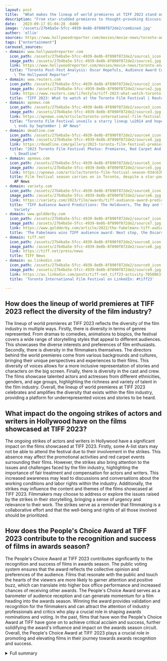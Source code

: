 ```yaml
---
layout: post
title:  "What makes the lineup of world premieres at TIFF 2023 stand out in terms of promoting diversity in the film industry?"
description: "From star-studded premieres to thought-provoking discussions, TIFF 2023 has something for every film lover. Let's explore the exciting highlights of this year's festival."
date:   2023-09-17 01:04:28 -0400
image: '/assets/27b4ba5e-5fcc-4939-8e8b-8f890f872de2/combined.jpg'
author: 'ellie'
sources: https://www.hollywoodreporter.com/movies/movie-news/toronto-analysis-oscar-hopefuls-tiff-audience-award-contenders-1235591845/ https://www.reuters.com/lifestyle/tiff-2023-what-watch-toronto-film-festival-2023-09-07/ https://apnews.com/article/toronto-international-film-festival-2023-tiff-lineup-e94192423d929f6a8bbee3ab84c2b616 https://deadline.com/gallery/2023-toronto-film-festival-premieres-red-carpet-photos/ https://apnews.com/article/toronto-film-festival-season-934c6390033dd12b249b6787c8a087a2 https://variety.com/2023/film/awards/tiff-audiance-award-predictions-holdovers-boy-and-the-heron-origin-1235723932/ https://www.goldderby.com/article/2022/the-fabelmans-tiff-audience-award-oscars/ https://tiff.net/press/news https://au.linkedin.com/posts/tiff-net_tiff23-activity-7058863129543258112-5JUq
tags: ["entertainment"]
carousel_sources:
- domain: www.hollywoodreporter.com
  icon_path: /assets/27b4ba5e-5fcc-4939-8e8b-8f890f872de2/source1_icon.jpg
  image_path: /assets/27b4ba5e-5fcc-4939-8e8b-8f890f872de2/source1.jpg
  link: https://www.hollywoodreporter.com/movies/movie-news/toronto-analysis-oscar-hopefuls-tiff-audience-award-contenders-1235591845/
  title: "Toronto Post-Fest Analysis: Oscar Hopefuls, Audience Award Competitors \u2013\
    \ The Hollywood Reporter"
- domain: www.reuters.com
  icon_path: /assets/27b4ba5e-5fcc-4939-8e8b-8f890f872de2/source2_icon.jpg
  image_path: /assets/27b4ba5e-5fcc-4939-8e8b-8f890f872de2/source2.jpg
  link: https://www.reuters.com/lifestyle/tiff-2023-what-watch-toronto-film-festival-2023-09-07/
  title: 'TIFF 2023: What to watch at the Toronto Film Festival | Reuters'
- domain: apnews.com
  icon_path: /assets/27b4ba5e-5fcc-4939-8e8b-8f890f872de2/source3_icon.jpg
  image_path: /assets/27b4ba5e-5fcc-4939-8e8b-8f890f872de2/source3.jpg
  link: https://apnews.com/article/toronto-international-film-festival-2023-tiff-lineup-e94192423d929f6a8bbee3ab84c2b616
  title: "Toronto Film Festival unveils a starry lineup \u2014 and hopes the strike\
    \ ends by September | AP News"
- domain: deadline.com
  icon_path: /assets/27b4ba5e-5fcc-4939-8e8b-8f890f872de2/source4_icon.jpg
  image_path: /assets/27b4ba5e-5fcc-4939-8e8b-8f890f872de2/source4.jpg
  link: https://deadline.com/gallery/2023-toronto-film-festival-premieres-red-carpet-photos/
  title: "2023 Toronto Film Festival Photos: Premieres, Red Carpet And Parties \u2013\
    \ Deadline"
- domain: apnews.com
  icon_path: /assets/27b4ba5e-5fcc-4939-8e8b-8f890f872de2/source5_icon.jpg
  image_path: /assets/27b4ba5e-5fcc-4939-8e8b-8f890f872de2/source5.jpg
  link: https://apnews.com/article/toronto-film-festival-season-934c6390033dd12b249b6787c8a087a2
  title: Film festival season carries on in Toronto, despite a star-power outage |
    AP News
- domain: variety.com
  icon_path: /assets/27b4ba5e-5fcc-4939-8e8b-8f890f872de2/source6_icon.jpg
  image_path: /assets/27b4ba5e-5fcc-4939-8e8b-8f890f872de2/source6.jpg
  link: https://variety.com/2023/film/awards/tiff-audiance-award-predictions-holdovers-boy-and-the-heron-origin-1235723932/
  title: 'TIFF Audience Award Predictions: The Holdovers, The Boy and the Heron -
    Variety'
- domain: www.goldderby.com
  icon_path: /assets/27b4ba5e-5fcc-4939-8e8b-8f890f872de2/source7_icon.jpg
  image_path: /assets/27b4ba5e-5fcc-4939-8e8b-8f890f872de2/source7.jpg
  link: https://www.goldderby.com/article/2022/the-fabelmans-tiff-audience-award-oscars/
  title: 'The Fabelmans wins TIFF audience award: Next stop, the Oscars - GoldDerby'
- domain: tiff.net
  icon_path: /assets/27b4ba5e-5fcc-4939-8e8b-8f890f872de2/source8_icon.jpg
  image_path: /assets/27b4ba5e-5fcc-4939-8e8b-8f890f872de2/source8.jpg
  link: https://tiff.net/press/news
  title: TIFF News
- domain: au.linkedin.com
  icon_path: /assets/27b4ba5e-5fcc-4939-8e8b-8f890f872de2/source9_icon.jpg
  image_path: /assets/27b4ba5e-5fcc-4939-8e8b-8f890f872de2/source9.jpg
  link: https://au.linkedin.com/posts/tiff-net_tiff23-activity-7058863129543258112-5JUq
  title: 'Toronto International Film Festival on LinkedIn: #tiff23'

---
```


## How does the lineup of world premieres at TIFF 2023 reflect the diversity of the film industry?
The lineup of world premieres at TIFF 2023 reflects the diversity of the film industry in multiple ways. Firstly, there is diversity in terms of genres represented. From dramas to comedies, animations to biopics, the festival covers a wide range of storytelling styles that appeal to different audiences. This showcases the diverse interests and preferences of film enthusiasts. Secondly, there is diversity in the filmmakers themselves. The directors behind the world premieres come from various backgrounds and cultures, bringing their unique perspectives and experiences to their films. This diversity of voices allows for a more inclusive representation of stories and characters on the big screen. Finally, there is diversity in the cast and crew. The films showcase talented actors and actresses from different ethnicities, genders, and age groups, highlighting the richness and variety of talent in the film industry. Overall, the lineup of world premieres at TIFF 2023 celebrates and amplifies the diversity that exists within the film industry, providing a platform for underrepresented voices and stories to be heard.

## What impact do the ongoing strikes of actors and writers in Hollywood have on the films showcased at TIFF 2023?
The ongoing strikes of actors and writers in Hollywood have a significant impact on the films showcased at TIFF 2023. Firstly, some A-list stars may not be able to attend the festival due to their involvement in the strikes. This absence may affect the promotional activities and red carpet events surrounding their films. However, the strikes also bring attention to the issues and challenges faced by the film industry, highlighting the importance of fair treatment and compensation for actors and writers. This increased awareness may lead to discussions and conversations about the working conditions and labor rights within the industry. Additionally, the strikes may influence the content and themes of the films showcased at TIFF 2023. Filmmakers may choose to address or explore the issues raised by the strikes in their storytelling, bringing a sense of urgency and relevance to their work. The strikes serve as a reminder that filmmaking is a collaborative effort and that the well-being and rights of all those involved should be prioritized.

## How does the People's Choice Award at TIFF 2023 contribute to the recognition and success of films in awards season?
The People's Choice Award at TIFF 2023 contributes significantly to the recognition and success of films in awards season. The public voting system ensures that the award reflects the collective opinion and preferences of the audience. Films that resonate with the public and touch the hearts of the viewers are more likely to garner attention and positive buzz, which can translate into higher box office performance and increased chances of receiving other awards. The People's Choice Award serves as a barometer of audience reception and can generate momentum for a film heading into the awards season. Winning the award provides validation and recognition for the filmmakers and can attract the attention of industry professionals and critics who play a crucial role in shaping awards nominations and voting. In the past, films that have won the People's Choice Award at TIFF have gone on to achieve critical acclaim and success, further solidifying the award's influence and impact on the awards season circuit. Overall, the People's Choice Award at TIFF 2023 plays a crucial role in promoting and elevating films in their journey towards awards recognition and success.



<details>
  <summary>Full summary</summary>
<p>The Toronto International Film Festival (TIFF) is back for its 48th edition, and it is already shaping up to be an unforgettable event. From star-studded premieres to thought-provoking discussions, TIFF 2023 has something for every film lover. Let's dive into the exciting highlights of this year's festival.</p>
<p>The festival kicked off on September 7th and will run for 11 days in various venues across Toronto's downtown center. The theaters hosting premieres include TIFF Bell Lightbox, Roy Thomson Hall, Royal Alexandra Theatre, Scotiabank Theatre, and the Princess of Wales Theatre. But that's not all - an outdoor experience stretches along King Street West between Peter Street and University Avenue, adding to the festival's vibrant atmosphere.</p>
<p>One of the most anticipated aspects of TIFF is the lineup of world premieres. This year, we can expect a diverse range of films making their debut. Directors like Craig Gillespie, Ellen Kuras, and Tony Goldwyn have exciting projects hitting the screen. 'Dumb Money,' directed by Gillespie and starring Paul Dano and Pete Davidson, promises to be a standout. Ellen Kuras' 'Lee,' featuring Kate Winslet as war photographer Lee Miller, is another film generating buzz. And Tony Goldwyn's 'Ezra,' with Robert De Niro and Rose Byrne, is sure to captivate audiences.</p>
<p>But it's not just about the premieres. TIFF is known for its tribute awards, recognizing outstanding contributions to the film industry. This year, Spanish director Pedro Almodovar will receive the prestigious TIFF Tribute Award. Almodovar's unique storytelling and artistic vision have made him a beloved figure in cinema. His films have often been a highlight of past festivals, and this year is no exception.</p>
<p>TIFF also prides itself on showcasing films from emerging and established actors-turned-directors. Anna Kendrick, Chris Pine, and Michael Keaton are among the talented actors presenting their directorial debuts. Their films, 'Woman of the Hour,' 'Poolman,' and 'Knox Goes Away,' respectively, promise to deliver exciting and fresh perspectives.</p>
<p>In addition to the film screenings, TIFF offers a platform for important discussions. The ongoing strikes of actors and writers in Hollywood have cast a shadow over the industry, and TIFF is not immune to their impact. The absence of some A-list stars may be felt, but the festival remains focused on showcasing films to its dedicated audience.</p>
<p>One of the key highlights of TIFF is the People's Choice Award. Voted by the public, this award has become a significant predictor of awards season success. Past winners, including 'Slumdog Millionaire' and 'Nomadland,' have gone on to receive Oscar recognition. This year's top contenders include 'The Boy and the Heron,' an animated feature, and 'Rustin,' a historical biopic.</p>
<p>Throughout the festival, TIFF's Festival Street livens up the city with performances, free screenings, and immersive activations. Artists like Nickelback, Sho Madjozi, and The Aubreys will take the stage, adding to the festival's electric atmosphere.</p>
<p>As we reach the end of TIFF 2023, the anticipation builds for the closing night. The documentary 'Sly,' directed by Thom Zimny, provides an intimate and unexpected look at the early life of Sylvester Stallone. Stallone himself will be participating in a discussion about his illustrious career. It's a fitting end to a festival that celebrates the diversity and power of storytelling.</p>
<p>In conclusion, the Toronto International Film Festival 2023 is a must-attend event for any film enthusiast. With its mix of world premieres, tribute awards, and thought-provoking discussions, TIFF offers a unique and thrilling experience. Despite the challenges posed by ongoing strikes, the festival remains committed to showcasing the best in cinema. So mark your calendars and join us as we celebrate the magic of film at TIFF 2023!</p>
</details>
